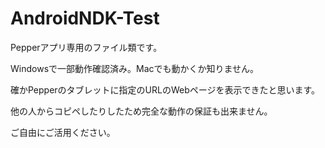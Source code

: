 # AndroidNDK-Test

Pepperアプリ専用のファイル類です。

Windowsで一部動作確認済み。Macでも動かくか知りません。

確かPepperのタブレットに指定のURLのWebページを表示できたと思います。

他の人からコピペしたりしたため完全な動作の保証も出来ません。

ご自由にご活用ください。
